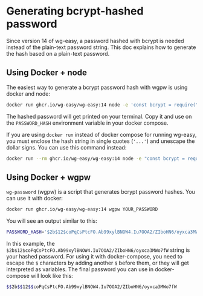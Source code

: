 # Generating bcrypt-hashed password

Since version 14 of wg-easy, a password hashed with bcrypt is needed instead of the plain-text password string. This doc explains how to generate the hash based on a plain-text password.

## Using Docker + node

The easiest way to generate a bcrypt password hash with wgpw is using docker and node:

```sh
docker run ghcr.io/wg-easy/wg-easy:14 node -e 'const bcrypt = require("bcryptjs"); const hash = bcrypt.hashSync("YOUR_PASSWORD", 10); console.log(hash.replace(/\$/g, "$$$$"));'
```

The hashed password will get printed on your terminal. Copy it and use on the `PASSWORD_HASH` environment variable in your docker compose.

If you are using `docker run` instead of docker compose for running wg-easy, you must enclose the hash string in single quotes (`'...'`) and unescape the dollar signs. You can use this command instead:

```sh
docker run --rm ghcr.io/wg-easy/wg-easy:14 node -e "const bcrypt = require('bcryptjs'); const hash = bcrypt.hashSync('YOUR_PASSWORD', 10); console.log('\'' + hash + '\'');"
```

## Using Docker + wgpw

`wg-password` (wgpw) is a script that generates bcrypt password hashes. You can use it with docker:

```sh
docker run ghcr.io/wg-easy/wg-easy:14 wgpw YOUR_PASSWORD
```

You will see an output similar to this:

```sh
PASSWORD_HASH='$2b$12$coPqCsPtcFO.Ab99xylBNOW4.Iu7OOA2/ZIboHN6/oyxca3MWo7fW'
```

In this example, the `$2b$12$coPqCsPtcFO.Ab99xylBNOW4.Iu7OOA2/ZIboHN6/oyxca3MWo7fW` string is your hashed password. For using it with docker-compose, you need to escape the `$` characters by adding another `$` before them, or they will get interpreted as variables. The final password you can use in docker-compose will look like this:

```sh
$$2b$$12$$coPqCsPtcFO.Ab99xylBNOW4.Iu7OOA2/ZIboHN6/oyxca3MWo7fW
```
